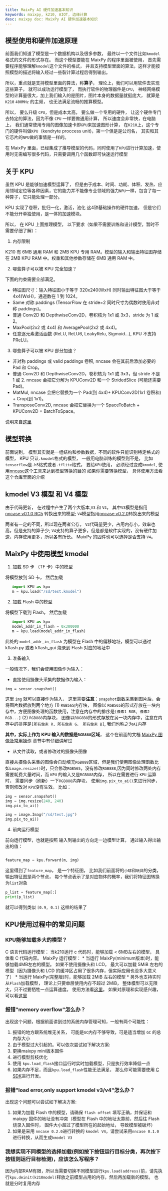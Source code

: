 ```yaml
---
title: MaixPy AI 硬件加速基本知识
keywords: maixpy, k210, AIOT, 边缘计算
desc: maixpy doc: MaixPy AI 硬件加速基本知识
---
```



## 模型使用和硬件加速原理

前面我们知道了模型是一个数据机构以及很多参数， 最终以一个文件比如`kmodel`格式的文件的形式存在。
而这个模型要能在 MaixPy 的程序里面被使用， 首先需要程序能够理解`kmodel`这个文件的格式， 并且支持模型里面的算法，这样才能按照模型的描述将输入经过一些裂计算过程后得到输出。

所以，重点就是支持模型里面的算法，称**算子**， 理论上，我们可以用软件去实现这些算子， 就可以成功运行模型了， 而执行软件的物理器件是`CPU`， 神经网络模型的计算量很大，加上我们输入的是图片，图片本身的数据量就挺庞大， 就算是`K210` `400MHz` 的主频， 也无法满足流畅的推算模型。

所以， 要么升级 `CPU`，但是成本太高， 要么做一个专用的硬件， 让这个硬件专门去特定的算法，因为不像 `CPU` 一样要做通用计算， 所以速度会非常快，在电脑上， 我们通常使用专用的图像加速卡即`GPU`来加速图形计算， 在`K210`上，这个专门的硬件叫做`KPU`（kendryte proccess unit)，第一个但是是公司名， 其实和其它芯片的`NPU`做的事情是一样的。

在 MaixPy 里面，已经集成了推导模型的代码，同时使用了`KPU`进行计算加速，使用时无需编写很多代码，只需要调用几个函数即可快速运行模型


## 关于 KPU

虽然 KPU 是能够加速模型运算了， 但是由于成本、时间、功耗、体积、发热、应用领域定位等各种因素，它的能力并不能像专业领域的强力`NPU`一样，包含了每一种算子，它只能处理一部分。

KPU 实现了卷积，批归一化，激活，池化 这4钟基础操作的硬件加速， 但是它们不能分开单独使用，是一体的加速模块。

所以， 在 KPU 上面推理模型， 以下要求（如果不需要训练和设计模型，暂时不需要仔细了解）：

1. 内存限制

K210 有 6MB 通用 RAM 和 2MB KPU 专用 RAM。模型的输入和输出特征图存储在 2MB KPU RAM 中。权重和其他参数存储在 6MB 通用 RAM 中。

2. 哪些算子可以被 KPU 完全加速？

下面的约束需要全部满足。

* 特征图尺寸：输入特征图小于等于 320x240(WxH) 同时输出特征图大于等于 4x4(WxH)，通道数在 1 到 1024。
* Same 对称 paddings (TensorFlow 在 stride=2 同时尺寸为偶数时使用非对称 paddings)。
* 普通 Conv2D 和 DepthwiseConv2D，卷积核为 1x1 或 3x3，stride 为 1 或 2。
* MaxPool(2x2 或 4x4) 和 AveragePool(2x2 或 4x4)。
* 任意逐元素激活函数 (ReLU, ReLU6, LeakyRelu, Sigmoid...), KPU 不支持 PReLU。

3. 哪些算子可以被 KPU 部分加速？

* 非对称 paddings 或 valid paddings 卷积, nncase 会在其前后添加必要的 Pad 和 Crop。
* 普通 Conv2D 和 DepthwiseConv2D，卷积核为 1x1 或 3x3，但 stride 不是 1 或 2. nncase 会把它分解为 KPUConv2D 和一个 StridedSlice (可能还需要 Pad)。
* MatMul, nncase 会把它替换为一个 Pad(到 4x4)+ KPUConv2D(1x1 卷积和) + Crop(到 1x1)。
* TransposeConv2D, nncase 会把它替换为一个 SpaceToBatch + KPUConv2D + BatchToSpace。

说明来自[这里](https://github.com/kendryte/nncase/blob/master/docs/FAQ_ZH.md)


## 模型转换

前面说到， 模型其实就是一组结构和参数数据，不同的软件只能识别特定格式的模型， KPU 只认`.kmodel`格式的模型， 一般用电脑训练的模型则不是， 比如`tensorflow`是`.h5`格式或者`.tflite`格式， 要给`KPU`使用， 必须经过变成`kmodel`, 使用[nncase](https://github.com/kendryte/nncase)这个工具来达到模型转换的目的
如果你需要转换模型， 具体使用方法看这个仓库里面的介绍

## kmodel V3 模型 和 V4 模型

由于代码更新， 在过程中产生了两个大版本,`V3` 和 `V4`， 其中`V3`模型是指用 [nncase v0.1.0 RC5](https://github.com/kendryte/nncase/releases/tag/v0.1.0-rc5) 转换出来的模型; `V4`模型指用[nncase v0.2.0](https://github.com/kendryte/nncase/releases/tag/v0.2.0-beta4)转换出来的模型

两者有一定的不同，所以现在两者公存， `V3`代码量更少，占用内存小，效率也高，但是支持的算子少; `V4`支持的算子更多，但是都是软件实现的，没有硬件加速，内存使用更多，所以各有所长。 MaixPy 的固件也可以选择是否支持 `V4`。

## MaixPy 中使用模型 kmodel

1. 加载 SD 卡 （TF 卡）中的模型

将模型放到 SD 卡， 然后加载


```python
   import KPU as kpu
   m = kpu.load("/sd/test.kmodel")
```

2. 加载 Flash 中的模型

将模型下载到 Flash， 然后加载

```python
   import KPU as kpu
   model_addr_in_flash = 0x300000
   m = kpu.load(model_addr_in_flash)
```

此处的 `model_addr_in_flash` 为模型在 Flash 中的偏移地址，模型可以通过 kflash.py 或者 kflash_gui 烧录到 Flash 对应的地址中

3. 准备输入

一般情况下，我们会使用图像作为输入：
* 直接使用摄像头采集的数据作为输入：
```
img = sensor.snapshot()
```
这里 `img` 就可以直接作为输入， 这里需要**注意**：`snapshot`函数采集到图片后，会将图片数据放到两个地方
(1) `RGB565`内存块， 图像以 `RGB565`的形式存放在一块内存中，方便图像处理的函数使用，注意在内存中的排序是`[像素1 RGB, 像素2 RGB...]`
(2) `RGB888`内存块， 图像以`R8G8B8`的形式存放在另一块内存中，注意在内存中的排序是`[所有像素 R, 所有像素 G， 所有像素 B]`, 我们也称之为`AI`内存

**其中，实际上作为 KPU 输入的数据是`RGB888`区域**， 这个在前面的文档 [MaixPy 图像及常用操作](/course/basic/image/vary.md) 章节中有仔细讲解过

* 从文件读取，或者修改过的摄像头图像

直接从摄像头采集的图像会自动填充`RGB888`区域，但是我们使用图像处理函数比如`image.resize()`时，只会修改`RGB565`，没有修改`RGB888`,因为同时修改两处内存需要耗费大量时间，而 `KPU` 的输入又是`RGB888`内存， 所以在需要进行 `KPU` 运算时， 需要同步（刷新）一下`RGB888`内存块， 使用`img.pix_to_ai()`来进行同步，否则修改对 `KPU`没有生效。
比如：
```python
img = sensor.snapshot()
img = img.resize(240, 240)
img.pix_to_ai()
```

```python
img = image.Imag("/sd/test.jpg")
img.pix_to_ai()
```

4. 前向运行模型

前向运行模型，也就是按照 输入到输出的方向走一边模型计算， 通过输入得出输出的值：

```python

feature_map = kpu.forward(m, img)
```
这里得到了`feature_map`， 是一个特征图， 比如我们前面将的`小球`和`玩具`的分类，输出特征图是两个节点， 每个节点表示了是对应物体的概率，我们将特征图转换为`list`对象
```python
p_list = feature_map[:]
print(p_list)
```
就可以得到类似 `[0.9, 0.1]` 这样的结果了



## KPU使用过程中的常见问题

### KPU能够加载多大的模型？

C 语言代码运行模型：
    当k210运行 c 代码时，能够加载 < 6MB左右的模型， 具体看 C 代码内容。
MaixPy 运行模型：
    * 当运行 MaixPy(minimum版本)时，能够加载4MB左右的模型。 如果不使用摄像头和 LCD， 最大可以加载 5MiB 左右的模型（因为摄像头和 LCD 的缓冲区占用了很多内存，但实际应用也没多大意义了）
    * 当运行 MaixPy(完整版)时，能够加载 2MiB 左右的模型
    * 另外也支持实时从`Flash`加载模型， 理论上只要单层使用内存不超过 2MiB， 整体模型可以无限大，只不过要牺牲一点运算速度。 使用方法看[这里](https://github.com/sipeed/MaixPy_scripts/tree/master/machine_vision/load_big_model)。 如果对原理和实现感兴趣，可以看[这里](https://neucrack.com/p/313)



### 报错"memory overflow"怎么办？

出现这个问题，根据前面讲到过的系统内存管理可知，一般有两个可能性：
1. 报错的地方跟系统堆无关系， 可能是`GC`内存不够导致，可是适当增加 `GC` 的总内存大小
2. 由于模型过大引起的。可以依次尝试如下解决方案:
  1. 更换maixpy mini版本固件
  2. 进行模型剪枝优化
  3. 使用 `kpu.load_flash`接口运行时实时加载模型，只是执行效率降低一点
  4. 如果内存不足，而且`kpu.load_flash`性能无法满足， 那么你可能需要使用 [C SDK](https://github.com/kendryte/kendryte-standalone-sdk)进行开发。

### 报错"load error,only support kmodel v3/v4"怎么办？

出现这个问题可以尝试如下解决方案:

1. 如果为加载 Flash 中的模型，请确保 `flash offset` 填写正确，并保证和 maixpy 固件的地址没有冲突（模型在 Flash 中的地址太靠前，然后往 Flash 烧录入固件时， 固件大小超过了模型所在的起始地址， 导致模型被破坏）
2. 如果是采用 `nncase 0.2.0`进行转换的 `kmodel V4`，请尝试采用`nncase 0.1.0`进行转换，从而生成`kmodel V3`

### 我想实现不同模型的选择加载(例如按下按钮运行目标分类，再次按下按钮则运行目标检测)，应该怎么写程序？

因为内部RAM有限，所以当需要切换不同模型进行`kpu.load(address)`前，请先执行`kpu.deinit(k210model)`释放之前模型占用的内存，然后再加载新的模型。 也就是分时复用内存














